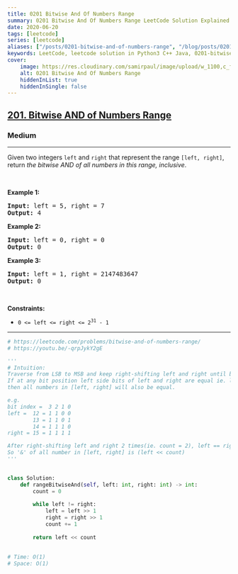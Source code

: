 ```yaml
---
title: 0201 Bitwise And Of Numbers Range
summary: 0201 Bitwise And Of Numbers Range LeetCode Solution Explained
date: 2020-06-20
tags: [leetcode]
series: [leetcode]
aliases: ["/posts/0201-bitwise-and-of-numbers-range", "/blog/posts/0201-bitwise-and-of-numbers-range", "/0201-bitwise-and-of-numbers-range"]
keywords: LeetCode, leetcode solution in Python3 C++ Java, 0201-bitwise-and-of-numbers-range solution
cover:
    image: https://res.cloudinary.com/samirpaul/image/upload/w_1100,c_fit,co_rgb:FFFFFF,l_text:Arial_70_bold:0201 Bitwise And Of Numbers Range/problem-solving.webp
    alt: 0201 Bitwise And Of Numbers Range
    hiddenInList: true
    hiddenInSingle: false
---
```



<h2><a href="https://leetcode.com/problems/bitwise-and-of-numbers-range/">201. Bitwise AND of Numbers Range</a></h2><h3>Medium</h3><hr><div><p>Given two integers <code>left</code> and <code>right</code> that represent the range <code>[left, right]</code>, return <em>the bitwise AND of all numbers in this range, inclusive</em>.</p>

<p>&nbsp;</p>
<p><strong class="example">Example 1:</strong></p>

<pre><strong>Input:</strong> left = 5, right = 7
<strong>Output:</strong> 4
</pre>

<p><strong class="example">Example 2:</strong></p>

<pre><strong>Input:</strong> left = 0, right = 0
<strong>Output:</strong> 0
</pre>

<p><strong class="example">Example 3:</strong></p>

<pre><strong>Input:</strong> left = 1, right = 2147483647
<strong>Output:</strong> 0
</pre>

<p>&nbsp;</p>
<p><strong>Constraints:</strong></p>

<ul>
	<li><code>0 &lt;= left &lt;= right &lt;= 2<sup>31</sup> - 1</code></li>
</ul>
</div>

---




```python
# https://leetcode.com/problems/bitwise-and-of-numbers-range/
# https://youtu.be/-qrpJykY2gE

'''
# Intuition:
Traverse from LSB to MSB and keep right-shifting left and right until both of them become equal. 
If at any bit position left side bits of left and right are equal ie. left == right, 
then all numbers in [left, right] will also be equal.

e.g.
bit index =  3 2 1 0
left =  12 = 1 1 0 0
        13 = 1 1 0 1
        14 = 1 1 1 0
right = 15 = 1 1 1 1

After right-shifting left and right 2 times(ie. count = 2), left == right = 12 = 13 = 14 = 15 = 0 0 1 1
So '&' of all number in [left, right] is (left << count)
'''


class Solution:
    def rangeBitwiseAnd(self, left: int, right: int) -> int:
        count = 0
        
        while left != right:
            left = left >> 1
            right = right >> 1
            count += 1
        
        return left << count
                
        
# Time: O(1)
# Space: O(1)
```
